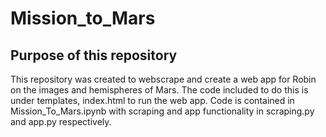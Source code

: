 # Mission_to_Mars
## Purpose of this repository
This repository was created to webscrape and create a web app for Robin on the images and hemispheres of Mars.  The code included to do this is under templates, index.html to run the web app.  Code is contained in Mission_To_Mars.ipynb with scraping and app functionality in scraping.py and app.py respectively.
